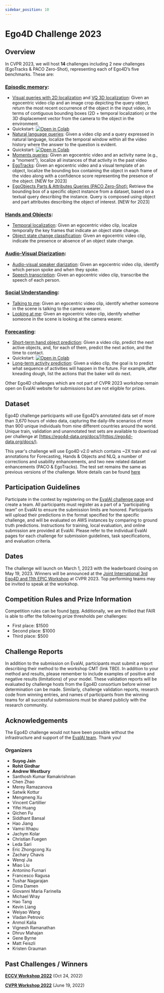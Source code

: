 ```yaml
---
sidebar_position: 10
---
```

# Ego4D Challenge 2023


## Overview


In CVPR 2023, we will host **14** challenges including 2 new challenges (EgoTracks & PACO Zero-Shot), representing each of Ego4D’s five benchmarks. These are:


### [Episodic memory](./benchmarks/episodic-memory.md):


* [Visual queries with 2D localization](https://eval.ai/web/challenges/challenge-page/1843/overview) and [VQ 3D localization](https://eval.ai/web/challenges/challenge-page/1646/overview): Given an egocentric video clip and an image crop depicting the query object, return the most recent occurrence of the object in the input video, in terms of contiguous bounding boxes (2D + temporal localization) or the 3D displacement vector from the camera to the object in the environment.
 * Quickstart: [![Open in Colab][Colab Badge]](https://colab.research.google.com/drive/1vtVOQzLarBCspQjH5RtHZ8qzH0VZxrmZ?usp=sharing)
* [Natural language queries](https://eval.ai/web/challenges/challenge-page/1629/overview): Given a video clip and a query expressed in natural language, localize the temporal window within all the video history where the answer to the question is evident.  
 * Quickstart: [![Open in Colab][Colab Badge]](https://colab.research.google.com/drive/1S1LTplak-Fno3lMumCLoIfzYsx_TfNes?usp=sharing)
* [Moments queries](https://eval.ai/web/challenges/challenge-page/1626/overview): Given an egocentric video and an activity name (e.g., a “moment”), localize all instances of that activity in the past video
* [EgoTracks](https://eval.ai/web/challenges/challenge-page/1969/overview): Given an egocentric video and a visual template of an object, localize the bounding box containing the object in each frame of the video along with a confidence score representing the presence of the object. [NEW for 2023]
* [EgoObjects Parts & Attributes Queries (PACO Zero-Shot):](https://eval.ai/web/challenges/challenge-page/1970/overview) Retrieve the bounding box of a specific object instance from a dataset, based on a textual query describing the instance. Query is composed using object and part attributes describing the object of interest. [NEW for 2023]
 
### [Hands and Objects](./benchmarks/hands-and-objects.md):


* [Temporal localization](https://eval.ai/web/challenges/challenge-page/1622/overview): Given an egocentric video clip, localize temporally the key frames that indicate an object state change.
* [Object state change classification](https://eval.ai/web/challenges/challenge-page/1627/overview): Given an egocentric video clip, indicate the presence or absence of an object state change.


### [Audio-Visual Diarization](./benchmarks/av-diarization.md):
* [Audio-visual speaker diarization](https://eval.ai/web/challenges/challenge-page/1640/overview): Given an egocentric video clip, identify which person spoke and when they spoke.
* [Speech transcription](https://eval.ai/web/challenges/challenge-page/1637/overview): Given an egocentric video clip, transcribe the speech of each person.


### [Social Understanding](./benchmarks/social.md):


* [Talking to me](https://eval.ai/web/challenges/challenge-page/1625/overview): Given an egocentric video clip, identify whether someone in the scene is talking to the camera wearer.
* [Looking at me](https://eval.ai/web/challenges/challenge-page/1624/overview): Given an egocentric video clip, identify whether someone in the scene is looking at the camera wearer.


### [Forecasting](./benchmarks/forecasting.md):


* [Short-term hand object prediction](https://eval.ai/web/challenges/challenge-page/1623/overview): Given a video clip, predict the next active objects, and, for each of them, predict the next action, and the time to contact.
 * Quickstart: [![Open in Colab][Colab Badge]](https://colab.research.google.com/drive/1Ok_6F1O6K8kX1S4sEnU62HoOBw_CPngR?usp=sharing)
* [Long-term activity prediction](https://eval.ai/web/challenges/challenge-page/1598/overview): Given a video clip, the goal is to predict what sequence of activities will happen in the future. For example, after kneading dough, list the actions that the baker will do next. 


Other Ego4D challenges which are not part of CVPR 2023 workshop remain open on EvalAI website for submissions but are not eligible for prizes.


<!-- ### Privacy:


* Beyond these challenges, we will launch a privacy-oriented challenge in the coming weeks, specifically calling for novel and impactful plans using annotations and data from the Ego4D AV and Social benchmarks for privacy-preserving research.  -->


## Dataset


Ego4D challenge participants will use Ego4D’s annotated data set of more than 3,670 hours of video data, capturing the daily-life scenarios of more than 900 unique individuals from nine different countries around the world. Unique train, validation and unannotated test sets are available to download per challenge at [https://ego4d-data.org/docs/](https://ego4d-data.org/docs/).


This year's challenge will use Ego4D v2.0 which contains ~2X train and val annotations for Forecasting, Hands & Objects and NLQ, a number of corrections and usability enhancements, and two new related dataset enhancements (PACO & EgoTracks). The test set remains the same as previous versions of the challenge. More details can be found [here](https://ego4d-data.org/docs/updates/)


## Participation Guidelines


Participate in the contest by registering on the [EvalAI challenge page](https://eval.ai/) and create a team. All participants must register as a part of a “participating team” on EvalAI to ensure the submission limits are honored. Participants will upload their predictions in the format specified for the specific challenge, and will be evaluated on AWS instances by comparing to ground truth predictions. Instructions for training, local evaluation, and online submission are provided at EvalAI. Please refer to the individual EvalAI pages for each challenge for submission guidelines, task specifications, and evaluation criteria.


## Dates


The challenge will launch on March 1, 2023 with the leaderboard closing on May 19, 2023. Winners will be announced at the [Joint International 3rd Ego4D and 11th EPIC Workshop](https://sites.google.com/view/ego4d-epic-cvpr2023-workshop/) at CVPR 2023. Top performing teams may be invited to speak at the workshop.




## Competition Rules and Prize Information


Competition rules can be found [here](https://ego4d-interactive-fig1.s3.eu-west-2.amazonaws.com/tc.pdf). Additionally, we are thrilled that FAIR is able to offer the following prize thresholds per challenges:


* First place: $1500
* Second place: $1000
* Third place: $500


## Challenge Reports


In addition to the submission on EvalAI, participants must submit a report describing their method to the workshop CMT (link TBD). In addition to your method and results, please remember to include examples of positive and negative results (limitations) of your model. These validation reports will be evaluated by challenge hosts from the Ego4D consortium before winner determination can be made. Similarly, challenge validation reports, research code from winning entries, and names of participants from the winning teams for all successful submissions must be shared publicly with the research community.   


## Acknowledgements


The Ego4D challenge would not have been possible without the infrastructure and support of the [EvalAI team](https://eval.ai/team). Thank you!


### Organizers


- **Suyog Jain**
- **Rohit Girdhar**
- **Andrew Westbury**
- Santhosh Kumar Ramakrishnan
- Chen Zhao
- Merey Ramazanova
- Satwik Kottur
- Mengmeng Xu
- Vincent Cartillier 
- Yifei Huang
- Qichen Fu
- Siddhant Bansal
- Hao Jiang
- Vamsi Ithapu
- Jachym Kolar
- Christian Fuegen
- Leda Sari
- Eric Zhongcong Xu 
- Zachary Chavis 
- Wenqi Jia
- Miao Liu
- Antonino Furnari
- Francesco Ragusa 
- Tushar Nagarajan
- Dima Damen
- Giovanni Maria Farinella
- Michael Wray
- Hao Tang
- Kevin Liang
- Weiyao Wang
- Vladan Petrovic
- Anmol Kalia
- Vignesh Ramanathan
- Dhruv Mahajan
- Gene Byrne
- Matt Feiszli
- Kristen Grauman




## Past Challenges / Winners
**[ECCV Workshop 2022](https://ego4d-data.org/workshops/eccv22/)** (Oct 24, 2022)


**[CVPR Workshop 2022](https://ego4d-data.org/workshops/cvpr22/)** (June 19, 2022)


[Colab Badge]:          https://colab.research.google.com/assets/colab-badge.svg




<!-- ### Not running:
* [State change object detection](https://eval.ai/web/challenges/challenge-page/1632/overview): Given an egocentric video clip, identify the objects whose states are changing and outline them with bounding boxes.


* [Audio-visual localization](https://eval.ai/web/challenges/challenge-page/1633/overview): Given an egocentric video clip, localize the speakers in the visual field of view.


* [Audio-only Diarization Challenge](https://eval.ai/web/challenges/challenge-page/1641/overview): Given an egocentric video clip, identify which person spoke and when they spoke based on audio alone.


* [Hand forecasting](https://eval.ai/web/challenges/challenge-page/1630/overview): Given a short preceding video clip, predict where the hand will be visible in the future, in terms of a bounding box center in keyframes.


-->



